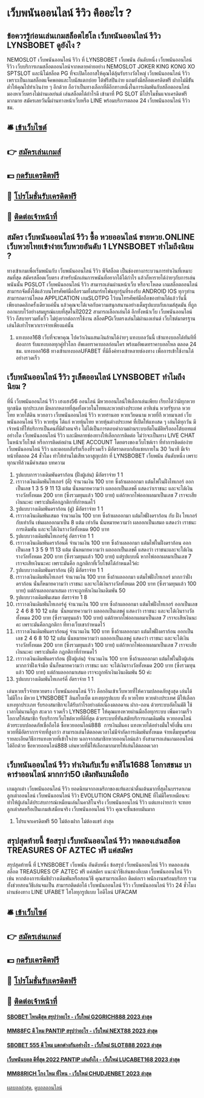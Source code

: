 # เว็บพนันออนไลน์ รีวิว คืออะไร ?
## ข้อควรรู้ก่อนเล่นเกมสล็อตไฮโล เว็บพนันออนไลน์ รีวิว LYNSBOBET ดูยังไง ?
NEMOSLOT เว็บพนันออนไลน์ รีวิว ที่ LYNSBOBET เว็บพนัน อันดับหนึ่ง เว็บพนันออนไลน์ รีวิว เว็บบริการเกมสล็อตออนไลน์จากหลายค่ายอย่าง NEMOSLOT JOKER KING KONG XO SPTSLOT และนีโม่สล็อต PG ที่จะเปิดโอกาสให้คุณได้ลุ้นรับรางวัลใหญ่ เว็บพนันออนไลน์ รีวิว เพราะเป็นเกมสล็อตแจ็คพอตและโบนัสแตกบ่อย ได้ฟรีสปินง่าย แถมยังมีสล็อตเครดิตฟรี ฝากไม่มีขัันต่ำให้คุณไปทำเงินง่าย ๆ อีกด้วย ถือว่าเป็นทางเลือกที่ดีอีกทางหนึ่งในการเดิมพันกับสล็อตออนไลน์ มองหาเว็บตรงไม่ผ่านเอเย่นต์ เล่นสล็อตได้กำไรดี เข้ามาที่ PG SLOT มีโปรโมชั่นแจกเครดิตฟรีมากมาย สมัครเลยวันนี้ผ่านทางหน้าเว็บหรือ LINE พร้อมบริการตลอด 24 เว็บพนันออนไลน์ รีวิว ชม.

## 🛎 [เข้าเว็บไซต์](https://bit.ly/3SdLNi2)
## 👉 [สมัครเล่นเกมส์](https://bit.ly/3SdLNi2)
## 💵 [กดรับเครดิตฟรี](https://bit.ly/3dyRKHj)
## 👑 [โปรโมชั่นรับเครดิตฟรี](https://bit.ly/3dyRKHj)
## 📱 [ติดต่อเจ้าหน้าที่](https://bit.ly/3dyRKHj)

## สมัคร เว็บพนันออนไลน์ รีวิว ซื้อ หวยออนไลน์ ขายหวย.ONLINE เว็บหวยไทยเข้าง่ายเว็บหวยอันดับ 1 LYNSBOBET ทำไมถึงนิยม ?
ทางเข้าเกมเพื่อเริ่มพนันกับ เว็บพนันออนไลน์ รีวิว พีจีสล็อต เป็นช่องทางกระบวนการทำเงินที่เหมาะสมที่สุด สมัครสล็อตเว็บตรง สำหรับนักเล่นการพนันที่อยากได้ได้กำไร แล้วก็หารายได้ง่ายๆกับการเล่นพนันนั้น PGSLOT เว็บพนันออนไลน์ รีวิว สามารถเล่นผ่านหน้าเว็บ หรือจะโหลด เกมสล็อตออนไลน์ สามารถจัดตั้งได้แล้วบนโทรศัพท์มือถือรวมทั้งสมาร์ทโฟนทุกรุ่นที่รองรับ ANDROID IOS ทุกๆท่านสามารถดาวน์โหลด APPLICATION เกมSLOTPG ไว้บนโทรศัพท์มือถือของท่านได้แล้ววันนี้ เพียงกดคลิกครั้งเดียวแค่นั้น แล้วคุณจะได้เจอกับความสนุกสนานอย่างเต็มรูปแบบกับเกมส์สุดมัน ที่ถูกออกแบบไว้อย่างสมบูรณ์แบบที่สุดในปี2022 สามารถเลือกเล่นได้ อีกทั้งหน้าเว็บ เว็บพนันออนไลน์ รีวิว ก็สบายรวมทั้งเร็ว ไม่ยุ่งยากต่อการใช้งาน สล็อตPGเว็บตรงเล่นไม่ผ่านเอเย่นต์ เว็บไซต์มาตรฐานเล่นได้เท่าไรพวกเราจ่ายเพียงแค่นั้น
1. แทงบอล168 เว็บที่จะพาคุณ ไปคว้าเงินแสนเงินล้านได้ง่ายๆ แทงบอลวันนี้ เข้าแทงบอลได้ทันทีที่ต้องการ รับแทงบอลทุกคู่ทั่วโลก อัพเดทราคาบอลก่อนใคร พร้อมอัพเดทราคาบอลไหล ตลอด 24 ชม. แทงบอล168 ทางเข้าแทงบอลUFABET ที่มีลิ้งค์ทางเข้าหลายช่องทาง เพื่อการเข้าใช้งานได้อย่างรวดเร็ว

## เว็บพนันออนไลน์ รีวิว รูเล็ตออนไลน์ LYNSBOBET ทำไมถึงนิยม ?
ที่นี่ เว็บพนันออนไลน์ รีวิว เฮงเฮง56 ออนไลน์ มีหวยออนไลน์ให้เลือกเล่นเพียบ เรียกได้ว่ามีทุกหวย ทุกชนิด ทุกประเภท มีหลากหลายที่สุดทั้งหวยในไทยและหวยต่างประเทศ อาทิเช่น หวยรัฐบาล หวยไทย หวยใต้ดิน หวยลาว เว็บพนันออนไลน์ รีวิว หวยฮานอย หวยเวียดนาม หวยยี่กี หวยมาเลย์ เว็บพนันออนไลน์ รีวิว หวยหุ้น ได้แก่ หวยหุ้นไทย หวยหุ้นต่างประเทศ ที่เปิดให้แทงสด ๆ เล่นได้ทุกวัน มีเจ้าหน้าที่ให้บริการเป็นคนที่มีตัวตนจริง ไม่ได้เป็นการตอบคำถามผ่านระบบอัตโนมัติหรือออโต้บอทแต่อย่างใด เว็บพนันออนไลน์ รีวิว และมีหลายช่องทางให้เลือกการติดต่อ ไม่ว่าจะเป็นทาง LIVE CHAT ในหน้าเว็บไซต์ หรือการติดต่อผ่าน LINE ACCOUNT โดยตรงของเว็บไซต์เรา ที่ทำการติดต่อง่าย เว็บพนันออนไลน์ รีวิว และตอบกลับรับเรื่องที่รวดเร็ว มีอัตราตอบกลับแชทภายใน 30 วินาที มีเจ้าหน้าที่ตลอด 24 ชั่วโมง ทำให้ท่านไม่เสียเวลาสูญเปล่า ที่ LYNSBOBET เว็บพนัน อันดับหนึ่ง เพราะทุกนาทีล้วนมีค่าเสมอ
บทความ
1. รูปแบบการวางเดิมพันดราก้อน (ฝั่งผู้เล่น) มีอัตราจ่าย 1 1
2. เราวางเงินเดิมพันไทเกอร์ (คี่) จำนวนเงิน 100 บาท ซึ่งถ้าผลออกมา แต้มไพ่ในฝั่งไทเกอร์ ออกเป็นเลข 1 3 5 9 11 13 แต้ม นั่นหมายความว่า ผลออกเป็นเลขคี่ แสดงว่าเราชนะ และจะได้เงินรางวัลทั้งหมด 200 บาท (ซึ่งรวมทุนแล้ว 100 บาท) แต่ถ้าหากไพ่ออกผลมาเป็นเลข 7 เราจะเสียเงินนะคะ เพราะมันคือกฎกติกาที่กำหนดไว้
3. รูปแบบวางเดิมพันดราก้อน (คู่) มีอัตราจ่าย 1 1
4. เราวางเงินเดิมพันเสมอ จำนวนเงิน 100 บาท ซึ่งถ้าผลออกมา แต้มไพ่ฝั่งดราก้อน กับ ฝั่ง ไทเกอร์กับเท่ากัน เช่นผลออกมาเป็น 8 แต้ม เท่ากัน นั่นหมายความว่า ผลออกเป็นเสมอ แสดงว่า เราชนะการเดิมพัน และจะได้เงินรางวัลทั้งหมด 900 บาท
5. รูปแบบวางเดิมพันไทเกอร์คู่ อัตราจ่าย 1 1
6. เราวางเงินเดิมพันดราก้อนคี่ จำนวนเงิน 100 บาท ซึ่งถ้าผลออกมา แต้มไพ่ในฝั่งดราก้อน ออกเป็นเลข 1 3 5 9 11 13 แต้ม นั่นหมายความว่า ผลออกเป็นเลขคี่ แสดงว่า เราชนะและจะได้เงินรางวัลทั้งหมด 200 บาท (ซึ่งรวมทุนแล้ว 100 บาท) แต่รูปแบบนี้ หากไพ่ออกผลมาเป็นเลข 7 เราจะเสียเงินนะคะ เพราะมันคือ กฎกติกาที่เว็บไซต์ได้กำหนดไว้ค่ะ
7. รูปแบบวางเดิมพันดราก้อน (คี่) มีอัตราจ่าย 1 1
8. เราวางเงินเดิมพันไทเกอร์ จำนวนเงิน 100 บาท ซึ่งถ้าผลออกมา แต้มไพ่ฝั่งไทเกอร์ มากกว่าฝั่งดราก้อน นั่นก็หมายความว่า เราชนะ และจะได้เงินรางวัลทั้งหมด 200 บาท (ซึ่งรวมทุนแล้ว 100 บาท) แต่ถ้าผลออกมาเสมอ เราจะถูกหักเงินเงินเดิมพัน 50
9. รูปแบบวางเดิมพันเสมอ อัตราจ่าย 1 8
10. เราวางเงินเดิมพันไทเกอร์คู่ จำนวนเงิน 100 บาท ซึ่งถ้าผลออกมา แต้มไพ่ฝั่งไทเกอร์ ออกเป็นเลข 2 4 6 8 10 12 แต้ม  นั่นหมายความว่า ผลออกเป็นเลขคู่ แสดงว่า เราชนะ และจะได้เงินรางวัลทั้งหมด 200 บาท (ซึ่งรวมทุนแล้ว 100 บาท) แต่ถ้าหากไพ่ออกผลมาเป็นเลข 7 เราจะเสียเงินนะคะ เพราะมันคือกฎกติกา ที่ทางเว็บเขากำหนดไว้
11. เราวางเงินเดิมพันดราก้อนคู่ จำนวนเงิน 100 บาท ซึ่งถ้าผลออกมา แต้มไพ่ฝั่งดราก้อน ออกเป็นเลข 2 4 6 8 10 12 แต้ม นั่นหมายความว่า ผลออกเป็นเลขคู่ แสดงว่า เราชนะ และจะได้เงินรางวัลทั้งหมด 200 บาท (ซึ่งรวมทุนแล้ว 100 บาท) แต่ถ้าหากไพ่ออกผลมาเป็นเลข 7 เราจะเสียเงินนะคะ เพราะมันคือ กฎกติกาที่กำหนดไว้
12. เราวางเงินเดิมพันดราก้อน (ฝั่งผู้เล่น) จำนวนเงิน 100 บาท ซึ่งถ้าผลออกมา แต้มไพ่ในฝั่งผู้เล่น มากกว่าฝั่งเจ้ามือ นั่นก็หมายความว่า เราชนะ และ จะได้เงินรางวัลทั้งหมด 200 บาท (ซึ่งรวมทุนแล้ว 100 บาท) แต่ถ้าผลออกมาเสมอ เราจะถูกหักเงินเงินเดิมพัน 50 ค่ะ
13. รูปแบบวางเดิมพันไทเกอร์คี่ อัตราจ่าย 1 1

เล่นหวยเร็วจ่ายหวยตรง เว็บพนันออนไลน์ รีวิว ล็อกอินเข้าเว็บหวยที่ให้ความปลอดภัยสูงสุด เล่นได้ไม่มีโกง มีหวย LYNSBOBET ลินสโบเบ็ต แทงทุกรูปแบบ ทั้ง หวยไทย หวยต่างประเทศ มีให้เลือกแทงทุกประเภท รับรองสมาชิกจะได้รับกำไรอย่างต่อเนื่องตลอดจน ฝาก-ถอน ด้วยระบบอัตโนมัติ ใช้เวลาไม่นานก็ถูก สะดวก รวดเร็ว LYNSBOBET ให้คุณแทงหวยผ่านมือถือทุกระบบ เพิ่มความเร็วโอกาสให้สมาชิก รับบริการเว็บไซต์หวยที่ดีที่สุด ด้วยระบบที่ทันสมัยบริการเกมเดิมพัน หวยออนไลน์ด้วยระบบ​​ปลอดภัยเชื่อถือได้ ซื้อหวยออนไลน์888  การเงินมั่นคง แทงหวยได้อย่างมั่นใจยิ่งขึ้น แทงหวยที่มีอัตราการจ่ายที่สูงกว่า สามารถเล่นได้ตลอดเวลาไม่มีจำกัดการเดิมพันทั้งหมด จ่ายเต็มทุนพร้อมรายละเอียดวิธีการแทงหวยที่เข้าใจง่าย นอกจากสมาชิกหวยออนไลน์แล้ว ยังสามารถเล่นเกมออนไลน์ได้อีกด้วย ซื้อหวยออนไลน์888 เล่นหวยที่มีให้เลือกมากมายให้เล่นได้ตลอดเวลา

## เว็บพนันออนไลน์ รีวิว ทำเงินกับเว็บ คาสิโน1688 โอกาสชนะ บาคาร่าออนไลน์ มากกว่า50 เดิมพันบนมือถือ
เกมลูกเต๋า เว็บพนันออนไลน์ รีวิว ยอดนิยมจากอเมริกาของแท้และน่าตื่นเต้นมากที่สุดในบรรดาเกมลูกเต๋าออนไลน์ เว็บพนันออนไลน์ รีวิว EVOLUTION CRAPS ONLINE ที่ไม่มีใครเหมือนจะทำให้ผู้เล่นได้ประสบการณ์เหมือนเล่นในคาสิโนจริง เว็บพนันออนไลน์ รีวิว แต่แทงง่ายกว่า จะทอยลูกเต๋าสดหรือเป็นเกมส์เสมือนจริง เว็บพนันออนไลน์ รีวิว คุณจะชื่นชอบมันมาก
1. โปรแจกเครดิตฟรี 50 ไม่ต้องฝาก ไม่ต้องแชร์ ล่าสุด

## สรุปสุดท้ายนี้ ข้อสรุป เว็บพนันออนไลน์ รีวิว ทดลองเล่นสล็อต TREASURES OF AZTEC ฟรี แค่สมัคร
สรุปสุดท้ายนี้ ที่ LYNSBOBET เว็บพนัน อันดับหนึ่ง ข้อสรุป เว็บพนันออนไลน์ รีวิว ทดลองเล่นสล็อต TREASURES OF AZTEC ฟรี แค่สมัคร แนะนำวิธีเล่นของอีเบต เว็บพนันออนไลน์ รีวิว เช่น หากต้องการเพิ่มชิปวางเดิมพันหรือสอนวิธี คุณสามารถเลือก ติดต่อเรา พนักงานพร้อมบริการ รวมทั้งช่วยสอนวิธีเล่นจนเป็น สามารถติดต่อได้ เว็บพนันออนไลน์ รีวิว เว็บพนันออนไลน์ รีวิว 24 ชั่วโมง ผ่านช่องทาง LINE UFABET ไฮโลทุกรูปแบบ ไอดีไลน์ UFACAM

## 🛎 [เข้าเว็บไซต์](https://bit.ly/3SdLNi2)
## 👉 [สมัครเล่นเกมส์](https://bit.ly/3SdLNi2)
## 💵 [กดรับเครดิตฟรี](https://bit.ly/3dyRKHj)
## 👑 [โปรโมชั่นรับเครดิตฟรี](https://bit.ly/3dyRKHj)
## 📱 [ติดต่อเจ้าหน้าที่](https://bit.ly/3dyRKHj)

#### [SBOBET ไหนดีสุด สรุปว่าอะไร - เว็บใหม่ G2GRICH888 2023 ล่าสุด](https://atom.io/themes/sbobet%20ไหนดีสุด%20สรุปว่าอะไร%20-%20เว็บใหม่%20g2grich888%202023%20ล่าสุด)
#### [MM88FC ดี ไหม PANTIP สรุปว่าอะไร - เว็บใหม่ NEXT88 2023 ล่าสุด](https://atom.io/themes/mm88fc%20ดี%20ไหม%20pantip%20สรุปว่าอะไร%20-%20เว็บใหม่%20next88%202023%20ล่าสุด)
#### [SBOBET 555 ดี ไหม แตกต่างกันอย่างไร - เว็บใหม่ SLOT888 2023 ล่าสุด](https://atom.io/themes/sbobet%20555%20ดี%20ไหม%20แตกต่างกันอย่างไร%20-%20เว็บใหม่%20slot888%202023%20ล่าสุด)
#### [เว็บพนันบอล ดีที่สุด 2022 PANTIP เล่นยังไง - เว็บใหม่ LUCABET168 2023 ล่าสุด](https://atom.io/themes/เว็บพนันบอล%20ดีที่สุด%202022%20pantip%20เล่นยังไง%20-%20เว็บใหม่%20lucabet168%202023%20ล่าสุด)
#### [MM88RICH โกง ไหม ที่ไหน - เว็บใหม่ CHUDJENBET 2023 ล่าสุด](https://atom.io/themes/mm88rich%20โกง%20ไหม%20ที่ไหน%20-%20เว็บใหม่%20chudjenbet%202023%20ล่าสุด)

[ผลบอลล่าสุด](https://siamsport.tv "ผลบอลล่าสุด"), [ดูบอลออนไลน์](https://siamsport.tv/ดูบอลสด "ดูบอลออนไลน์")